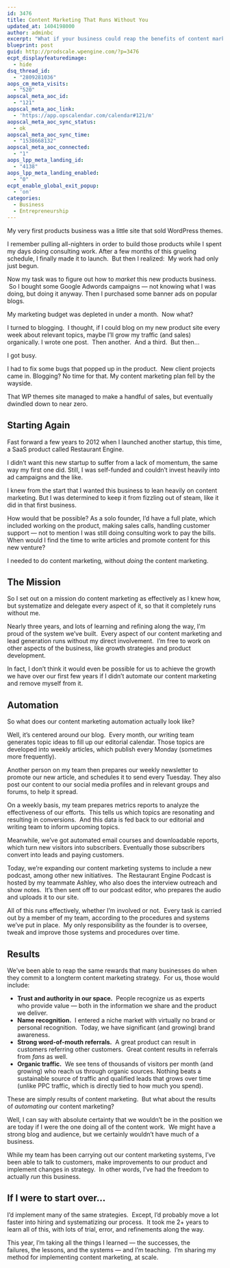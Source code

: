 ```yaml
---
id: 3476
title: Content Marketing That Runs Without You
updated_at: 1404198000
author: adminbc
excerpt: "What if your business could reap the benefits of content marketing, but consume virtually none of your time as the founder?  That's what I built in my business, and starting today, I'm teaching my method."
blueprint: post
guid: http://prodscale.wpengine.com/?p=3476
ecpt_displayfeaturedimage:
  - hide
dsq_thread_id:
  - "2809281036"
aops_cm_meta_visits:
  - "520"
aopscal_meta_aoc_id:
  - "121"
aopscal_meta_aoc_link:
  - 'https://app.opscalendar.com/calendar#121/m'
aopscal_meta_aoc_sync_status:
  - ok
aopscal_meta_aoc_sync_time:
  - "1538668132"
aopscal_meta_aoc_connected:
  - "1"
aops_lpp_meta_landing_id:
  - "4138"
aops_lpp_meta_landing_enabled:
  - "0"
ecpt_enable_global_exit_popup:
  - 'on'
categories:
  - Business
  - Entrepreneurship
---
```

My very first products business was a little site that sold WordPress themes.

I remember pulling all-nighters in order to build those products while I spent my days doing consulting work. After a few months of this grueling schedule, I finally made it to launch.  But then I realized:  My work had only just begun.

Now my task was to figure out how to _market_ this new products business.  So I bought some Google Adwords campaigns — not knowing what I was doing, but doing it anyway. Then I purchased some banner ads on popular blogs.

My marketing budget was depleted in under a month.  Now what?

I turned to blogging.  I thought, if I could blog on my new product site every week about relevant topics, maybe I&#8217;ll grow my traffic (and sales) organically. I wrote one post.  Then another.  And a third.  But then&#8230;

I got busy.

I had to fix some bugs that popped up in the product.  New client projects came in. Blogging? No time for that. My content marketing plan fell by the wayside.

That WP themes site managed to make a handful of sales, but eventually dwindled down to near zero.

## Starting Again

Fast forward a few years to 2012 when I launched another startup, this time, a SaaS product called Restaurant Engine.

I didn&#8217;t want this new startup to suffer from a lack of momentum, the same way my first one did. Still, I was self-funded and couldn&#8217;t invest heavily into ad campaigns and the like.

I knew from the start that I wanted this business to lean heavily on content marketing. But I was determined to keep it from fizzling out of steam, like it did in that first business.

How would that be possible? As a solo founder, I&#8217;d have a full plate, which included working on the product, making sales calls, handling customer support — not to mention I was still doing consulting work to pay the bills. When would I find the time to write articles and promote content for this new venture?

I needed to do content marketing, without _doing_ the content marketing.

## The Mission

So I set out on a mission do content marketing as effectively as I knew how, but systematize and delegate every aspect of it, so that it completely runs without me.

Nearly three years, and lots of learning and refining along the way, I&#8217;m proud of the system we&#8217;ve built.  Every aspect of our content marketing and lead generation runs without my direct involvement.  I&#8217;m free to work on other aspects of the business, like growth strategies and product development.

In fact, I don&#8217;t think it would even be possible for us to achieve the growth we have over our first few years if I didn&#8217;t automate our content marketing and remove myself from it.

## Automation

So what does our content marketing automation actually look like?

Well, it&#8217;s centered around our blog.  Every month, our writing team generates topic ideas to fill up our editorial calendar. Those topics are developed into weekly articles, which publish every Monday (sometimes more frequently).

Another person on my team then prepares our weekly newsletter to promote our new article, and schedules it to send every Tuesday. They also post our content to our social media profiles and in relevant groups and forums, to help it spread.

On a weekly basis, my team prepares metrics reports to analyze the effectiveness of our efforts.  This tells us which topics are resonating and resulting in conversions.  And this data is fed back to our editorial and writing team to inform upcoming topics.

Meanwhile, we&#8217;ve got automated email courses and downloadable reports, which turn new visitors into subscribers. Eventually those subscribers convert into leads and paying customers.

Today, we&#8217;re expanding our content marketing systems to include a new podcast, among other new initiatives.  The Restaurant Engine Podcast is hosted by my teammate Ashley, who also does the interview outreach and show notes.  It&#8217;s then sent off to our podcast editor, who prepares the audio and uploads it to our site.

All of this runs effectively, whether I&#8217;m involved or not.  Every task is carried out by a member of my team, according to the procedures and systems we&#8217;ve put in place.  My only responsibility as the founder is to oversee, tweak and improve those systems and procedures over time.

## Results

We&#8217;ve been able to reap the same rewards that many businesses do when they commit to a longterm content marketing strategy.  For us, those would include:

  * **Trust and authority in our space.**  People recognize us as experts who provide value — both in the information we share and the product we deliver.
  * **Name recognition.**  I entered a niche market with virtually no brand or personal recognition.  Today, we have significant (and growing) brand awareness.
  * **Strong word-of-mouth referrals.**  A great product can result in customers referring other customers.  Great content results in referrals from _fans_ as well.
  * **Organic traffic.**  We see tens of thousands of visitors per month (and growing) who reach us through organic sources. Nothing beats a sustainable source of traffic and qualified leads that grows over time (unlike PPC traffic, which is directly tied to how much you spend).

These are simply results of content marketing.  But what about the results of _automating_ our content marketing?

Well, I can say with absolute certainty that we wouldn&#8217;t be in the position we are today if I were the one doing all of the content work.  We might have a strong blog and audience, but we certainly wouldn&#8217;t have much of a business.

While my team has been carrying out our content marketing systems, I&#8217;ve been able to talk to customers, make improvements to our product and implement changes in strategy.  In other words, I&#8217;ve had the freedom to actually _run_ this business.

## If I were to start over&#8230;

I&#8217;d implement many of the same strategies.  Except, I&#8217;d probably move a lot faster into hiring and systematizing our process.  It took me 2+ years to learn all of this, with lots of trial, error, and refinements along the way.

This year, I&#8217;m taking all the things I learned — the successes, the failures, the lessons, and the systems — and I&#8217;m teaching.  I&#8217;m sharing my method for implementing content marketing, at scale.